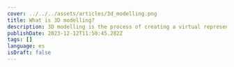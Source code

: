 ```yaml
---
cover: ../../../assets/articles/3d_modelling.png
title: What is 3D modelling?
description: 3D modelling is the process of creating a virtual representation of a three-dimensional object, scene, or structure using specialized software.
publishDate: 2023-12-12T11:50:45.282Z
tags: []
language: es
isDraft: false
---
```

